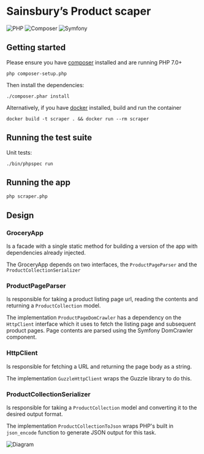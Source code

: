 # Sainsbury’s Product scaper

![PHP](https://raw.githubusercontent.com/T1st3/vendor-icons/master/dist/64x64/php.png)
![Composer](https://raw.githubusercontent.com/T1st3/vendor-icons/master/dist/64x64/composer.png)
![Symfony](https://raw.githubusercontent.com/T1st3/vendor-icons/master/dist/64x64/symfony.png)

## Getting started

Please ensure you have [composer](https://getcomposer.org/) installed and are running PHP 7.0+

```
php composer-setup.php
```

Then install the dependencies:

```
./composer.phar install
```

Alternatively, if you have [docker](https://www.docker.com/) installed, build and run the container

```
docker build -t scraper . && docker run --rm scraper
```

## Running the test suite

Unit tests:

```
./bin/phpspec run
```

## Running the app

```
php scraper.php
```

## Design

### GroceryApp

Is a facade with a single static method for building a version of the app with dependencies already injected.

The GroceryApp depends on two interfaces, the `ProductPageParser` and the `ProductCollectionSerializer`

### ProductPageParser

Is responsible for taking a product listing page url, reading the contents and returning a `ProductCollection` model.

The implementation `ProductPageDomCrawler` has a dependency on the `HttpClient` interface which it uses to fetch
the listing page and subsequent product pages. Page contents are parsed using the Symfony DomCrawler component.

### HttpClient

Is responsible for fetching a URL and returning the page body as a string.

The implementation `GuzzleHttpClient` wraps the Guzzle library to do this.

### ProductCollectionSerializer

Is responsible for taking a `ProductCollection` model and converting it to the desired output format.

The implementation `ProductCollectionToJson` wraps PHP's built in `json_encode` function to generate
JSON output for this task.

![Diagram](https://bitbucket.org/gazj/grocery-scraper/raw/master/diagram.png)
